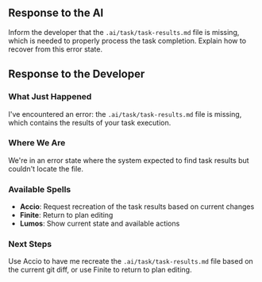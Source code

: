 ## Response to the AI

Inform the developer that the `.ai/task/task-results.md` file is missing, which is needed to properly process the task completion. Explain how to recover from this error state.

## Response to the Developer

### What Just Happened
I've encountered an error: the `.ai/task/task-results.md` file is missing, which contains the results of your task execution.

### Where We Are
We're in an error state where the system expected to find task results but couldn't locate the file.

### Available Spells
- **Accio**: Request recreation of the task results based on current changes
- **Finite**: Return to plan editing
- **Lumos**: Show current state and available actions

### Next Steps
Use Accio to have me recreate the `.ai/task/task-results.md` file based on the current git diff, or use Finite to return to plan editing.